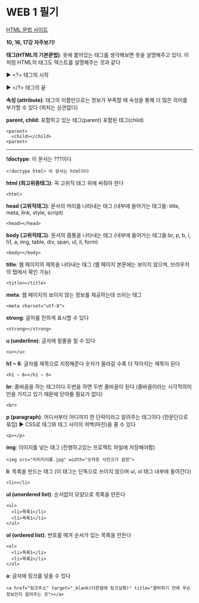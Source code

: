 # WEB 1 필기

<a href="https://ofcourse.kr/html-course/HTML-%EC%9E%85%EB%AC%B8">HTML 문법 사이트</a>
   
**10, 16, 17강 자주보기!**

**태그(HTML의 기본문법)**: 옷에 붙어있는 태그를 생각해보면 옷을 설명해주고 있다. 이처럼 HTML의 태그도 텍스트를 설명해주는 것과 같다

▶️ <?> 태그의 시작

▶️ </?> 태그의 끝

**속성 (attribute)**: 태그의 이름만으로는 정보가 부족할 때 속성을 통해 더 많은 의미를 부가할 수 있다 (위치는 상관없다)

**parent, child**: 포함하고 있는 태그(parent) 포함된 태그(child)
```
<parent>
  <child></child>
<parent>
 ```

---
**!doctype**: 이 문서는 ???이다
```
<!doctype html> 이 문서는 html이다
```

**html (최고위층태그)**: 꼭 고위직 태그 위에 써줘야 한다
```
<html>
```

**head (고위직태그)**: 문서의 머리를 나타내는 태그 (내부에 들어가는 태그들: title, meta, link, style, script)
```
<head></head>
```

**body (고위직태그)**: 문서의 몸통을 나타내는 태그 (내부에 들어가는 태그들:br, p, b, i, h1, a, img, table, div, span, ul, il, form)
```
<body></body>
```

**title**: 웹 페이지의 제목을 나타내는 태그 (웹 페이지 본문에는 보이지 않으며, 브라우저의 탭에서 확인 가능)
```
<title></title>
```

**meta**: 웹 페이지의 보이지 않는 정보를 제공하는데 쓰이는 태그
```
<meta charset="utf-8">
```

**strong**: 글자를 진하게 표시할 수 있다
```
<strong></strong>
```

**u (underline)**: 글자에 밑줄을 칠 수 있다
```
<u></u>
```

**h1 ~ 6**: 글자를 제목으로 지정해준다 숫자가 올라갈 수록 더 작아지는 제목이 된다
```
<h1 ~ 6></h1 ~ 6>
```

**br**: 줄바꿈을 하는 태그이다.두번을 하면 두번 줄바꿈이 된다 (줄바꿈이라는 시각적의미만을 가지고 있기 때문에 닫아줄 필요가 없다)
```
<br>
```

**p (paragraph)**: 어디서부터 어디까지 한 단락이라고 알려주는 태그이다 (한문단으로 묶임) ▶️ CSS로 태그와 태그 사이의 여백(마진)을 줄 수 있다
```
<p></p>
```

**img**: 이미지를 넣는 태그 (진행하고있는 프로젝트 파일에 저장해야함)
```
<img src="이미지이름.jpg" width="숫자로 사진크기 설정">
```

**li**: 목록을 만드는 태그 (이 태그는 단독으로 쓰이지 않으며 ul, ol 태그 내부에 들어간다)
```
<li></li>
```

**ul (unordered list)**: 순서없이 모양으로 목록을 만든다
```
<ul>
  <li>목록1</li>
  <li>목록1</li>
</ul>
```

**ol (ordered list)**: 번호를 메겨 순서가 있는 목록을 만든다
```
<ol>
  <li>목록1</li>
  <li>목록2</li>
</ol>
```
**a**: 글자에 링크를 넣을 수 있다
```
<a href="링크주소" target="_blank(다른탭에 링크실행)" title="클릭하기 전에 무슨 정보인지 알려주는 것"></a>
```
